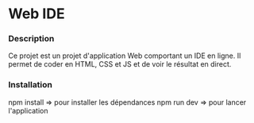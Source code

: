 # Web IDE #

### Description ###
Ce projet est un projet d'application Web comportant un IDE en ligne. Il permet de coder en HTML, CSS et JS et de voir le résultat en direct.


### Installation ###
npm install => pour installer les dépendances
npm run dev => pour lancer l'application


